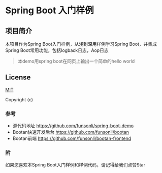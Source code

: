 # Spring Boot 入门样例




## 项目简介

本项目作为Spring Boot入门样例，从浅到深用样例学习Spring Boot，并集成Spring Boot常用功能，包括logback日志，Aop日志

> 本demo用spring boot在网页上输出一个简单的hello world



## License

[MIT](http://opensource.org/licenses/MIT)

Copyright (c) 


### 参考
- 源代码地址 https://github.com/funsonli/spring-boot-demo
- Bootan快速开发后台 https://github.com/funsonli/bootan
- Bootan前端 https://github.com/funsonli/bootan-frontend


### 附
如果您喜欢本Spring Boot入门样例和样例代码，请记得给我们点赞Star

